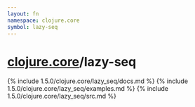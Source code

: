```yaml
---
layout: fn
namespace: clojure.core
symbol: lazy-seq
---
```


# [clojure.core](../)/lazy-seq

{% include 1.5.0/clojure.core/lazy_seq/docs.md %}
{% include 1.5.0/clojure.core/lazy_seq/examples.md %}
{% include 1.5.0/clojure.core/lazy_seq/src.md %}

